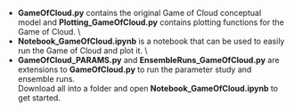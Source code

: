 * **GameOfCloud.py** contains the original Game of Cloud conceptual model and **Plotting_GameOfCloud.py** contains plotting functions for the Game of Cloud. \
* **Notebook_GameOfCloud.ipynb** is a notebook that can be used to easily run the Game of Cloud and plot it. \
* **GameOfCloud_PARAMS.py** and **EnsembleRuns_GameOfCloud.py** are extensions to **GameOfCloud.py** to run the parameter study and ensemble runs. \
Download all into a folder and open **Notebook_GameOfCloud.ipynb** to get started.
